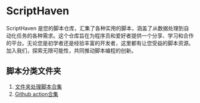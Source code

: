 # ScriptHaven
ScriptHaven 是您的脚本仓库，汇集了各种实用的脚本，涵盖了从数据处理到自动化任务的各种需求。这个仓库旨在为程序员和爱好者提供一个分享、学习和合作的平台。无论您是初学者还是经验丰富的开发者，这里都有让您受益的脚本资源。加入我们，探索无限可能性，共同推动脚本编程的创新。

## 脚本分类文件夹

1. [文件夹处理脚本合集](Folder_handling_script)
2. [Github action合集](Github_action)
